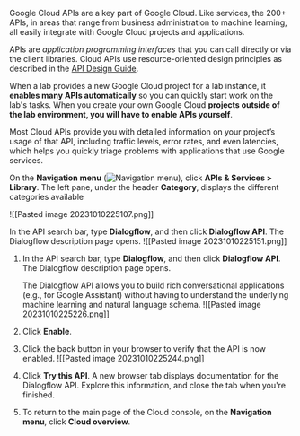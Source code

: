 Google Cloud APIs are a key part of Google Cloud. Like services, the 200+ APIs, in areas that range from business administration to machine learning, all easily integrate with Google Cloud projects and applications.

APIs are _application programming interfaces_ that you can call directly or via the client libraries. Cloud APIs use resource-oriented design principles as described in the [API Design Guide](https://cloud.google.com/apis/design/).

When a lab provides a new Google Cloud project for a lab instance, it **enables many APIs automatically** so you can quickly start work on the lab's tasks. When you create your own Google Cloud **projects outside of the lab environment, you will have to enable APIs yourself**.

Most Cloud APIs provide you with detailed information on your project’s usage of that API, including traffic levels, error rates, and even latencies, which helps you quickly triage problems with applications that use Google services.

On the **Navigation menu** (![Navigation menu](https://cdn.qwiklabs.com/tkgw1TDgj4Q%2BYKQUW4jUFd0O5OEKlUMBRYbhlCrF0WY%3D "Navigation menu")), click **APIs & Services > Library**. The left pane, under the header **Category**, displays the different categories available

![[Pasted image 20231010225107.png]]

In the API search bar, type **Dialogflow**, and then click **Dialogflow API**. The Dialogflow description page opens.
![[Pasted image 20231010225151.png]]
1. In the API search bar, type **Dialogflow**, and then click **Dialogflow API**. The Dialogflow description page opens.
    
    The Dialogflow API allows you to build rich conversational applications (e.g., for Google Assistant) without having to understand the underlying machine learning and natural language schema.
![[Pasted image 20231010225226.png]]

 3. Click **Enable**.  
4. Click the back button in your browser to verify that the API is now enabled.
![[Pasted image 20231010225244.png]]

5. Click **Try this API**. A new browser tab displays documentation for the Dialogflow API. Explore this information, and close the tab when you're finished.
    
6. To return to the main page of the Cloud console, on the **Navigation menu**, click **Cloud overview**.